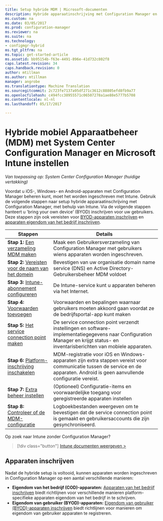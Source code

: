```yaml
---
title: Setup hybride MDM | Microsoft-documenten
description: Hybride apparaatinschrijving met Configuration Manager en Intune instellen.
ms.custom: na
ms.date: 03/05/2017
ms.prod: configuration-manager
ms.reviewer: na
ms.suite: na
ms.technology:
- configmgr-hybrid
ms.tgt_pltfrm: na
ms.topic: get-started-article
ms.assetid: bb95154b-f63e-4491-896e-41d732c802f8
caps.latest.revision: 34
caps.handback.revision: 0
author: mtillman
ms.author: mtillman
manager: angrobe
ms.translationtype: Machine Translation
ms.sourcegitcommit: 2c723fe7137a95df271c3612c88805efd8fb9a77
ms.openlocfilehash: c494fcc38955571c06507278a1ae88e5777b5708
ms.contentlocale: nl-nl
ms.lasthandoff: 05/17/2017

---
```


# <a name="setup-hybrid-mobile-device-management-mdm-with-system-center-configuration-manager-and-microsoft-intune"></a>Hybride mobiel Apparaatbeheer (MDM) met System Center Configuration Manager en Microsoft Intune instellen

*Van toepassing op: System Center Configuration Manager (huidige vertakking)*


Voordat u iOS-, Windows- en Android-apparaten met Configuration Manager beheren kunt, moet het worden ingeschreven met Intune. Gebruik de volgende stappen naar setup hybride apparaatinschrijving met Configuration Manager, met behulp van Intune. Via de volgende stappen hanteert u 'bring your own device' (BYOD) inschrijven voor uw gebruikers. Deze stappen zijn ook vereisten voor [BYOD-apparaten inschrijven](enroll-hybrid-ios-mac.md) en [apparaten eigendom van het bedrijf inschrijven](enroll-company-owned-devices.md).

 |Stappen|Details|  
 |-----------|-------------|  
 |**Stap 1:** [Een verzameling MDM maken](create-mdm-collection.md)|Maak een Gebruikersverzameling van Configuration Manager met gebruikers wiens apparaten worden ingeschreven.|  
 |**Stap 2:** [Vereisten voor de naam van het domein](confirm-dns.md)|Bevestigen van uw organisatie domain name service (DNS) en Active Directory-Gebruikersbeheer MDM voldoet|
 |**Stap 3:** [Intune-abonnement configureren](configure-intune-subscription.md)|De Intune-service kunt u apparaten beheren via het Internet.|  
 |**Stap 4:** [Voorwaarden toevoegen](terms-and-conditions.md)| Voorwaarden en bepalingen waarnaar gebruikers moeten akkoord gaan voordat ze de bedrijfsportal-app kunt maken|
 |**Stap 5:** [Het service connection point maken](create-service-connection-point.md)|De service connection point verzendt instellingen en software-implementatiegegevens naar Configuration Manager en krijgt status- en inventarisberichten van mobiele apparaten. |  
 |**Stap 6:** [Platform-inschrijving inschakelen](enable-platform-enrollment.md)|MDM-registratie voor iOS en Windows-apparaten zijn extra stappen vereist voor communicatie tussen de service en de apparaten. Android is geen aanvullende configuratie vereist.|  
 |**Stap 7:** [Extra beheer instellen](set-up-additional-management.md)|(Optioneel) Configuratie-items en voorwaardelijke toegang voor geregistreerde apparaten instellen|
 |**Stap 8:** [Controleer of de MDM-configuratie](verify-mdm-configuration.md)|Logboekbestanden weergeven om te bevestigen dat de service connection point is gemaakt en gebruikersaccounts die zijn gesynchroniseerd.|

Op zoek naar Intune zonder Configuration Manager?
> [!div class="button"]
[Intune documenten weergeven >](https://docs.microsoft.com/intune/deploy-use/enroll-devices-in-microsoft-intune)


## <a name="enroll-devices"></a>Apparaten inschrijven
Nadat de hybride setup is voltooid, kunnen apparaten worden ingeschreven in Configuration Manager op een aantal verschillende manieren:
- **Eigendom van het bedrijf (COD)-apparaten:** [Apparaten van het bedrijf inschrijven](enroll-company-owned-devices.md) biedt richtlijnen voor verschillende manieren platform-specifieke apparaten eigendom van het bedrijf in te schrijven.
- **Eigendom van gebruiker (BYOD)-apparaten:** [Eigendom van gebruiker (BYOD)-apparaten inschrijven](enroll-hybrid-ios-mac.md) biedt richtlijnen voor manieren om eigendom van gebruiker apparaten te registreren.

